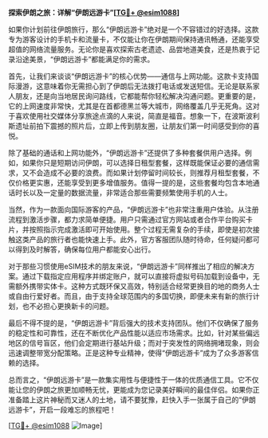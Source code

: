 **探索伊朗之旅：详解“伊朗远游卡”[[TG💪+ @esim1088](https://t.me/s/esim1088)]**

如果你计划前往伊朗旅行，那么“伊朗远游卡”绝对是一个不容错过的好选择。这款专为游客设计的手机卡和流量卡，不仅能让你在伊朗期间保持通讯畅通，还能享受超值的网络流量服务。无论你是喜欢探索古老遗迹、品尝地道美食，还是热衷于记录沿途美景，“伊朗远游卡”都能满足你的需求。

首先，让我们来谈谈“伊朗远游卡”的核心优势——通信与上网功能。这款卡支持国际漫游，这意味着你无需担心到了伊朗后无法拨打电话或发送短信。无论是联系家人朋友，还是向当地居民询问路线，它都能帮你轻松解决沟通问题。更重要的是，它的上网速度非常快，尤其是在首都德黑兰等大城市，网络覆盖几乎无死角。这对于喜欢使用社交媒体分享旅途点滴的人来说，简直是福音。想象一下，在波斯波利斯遗址前拍下震撼的照片后，立即上传到朋友圈，让朋友们第一时间感受到你的喜悦。

除了基础的通话和上网功能外，“伊朗远游卡”还提供了多种套餐供用户选择。例如，如果你只是短期访问伊朗，可以选择日租型套餐，这样既能保证必要的通信需求，又不会造成不必要的浪费。而如果计划停留时间较长，则推荐月租型套餐，不仅价格更实惠，还能享受到更多增值服务。值得一提的是，这些套餐均包含本地通话时长以及一定量的数据流量，非常适合那些需要频繁使用手机的人士。

当然，作为一款面向国际游客的产品，“伊朗远游卡”也非常注重用户体验。从注册流程到激活步骤，都力求简单便捷。用户只需通过官方网站或者合作平台购买卡片，并按照指示完成激活即可开始使用。整个过程无需复杂的手续，即使是初次接触这类产品的旅行者也能快速上手。此外，官方客服团队随时待命，任何疑问都可以得到及时解答，确保每位用户都能安心出行。

对于那些习惯使用eSIM技术的朋友来说，“伊朗远游卡”同样推出了相应的解决方案。通过下载指定应用程序并绑定账户，就可以直接将虚拟号码加载到设备中，无需额外携带实体卡。这种方式既环保又高效，特别适合经常更换目的地的商务人士或自由行爱好者。而且，由于支持全球范围内的多国切换，即便未来有新的旅行计划，也不必担心更换新卡的问题。

最后不得不提的是，“伊朗远游卡”背后强大的技术支持团队。他们不仅确保了服务的稳定性和可靠性，还在不断优化产品性能以适应市场需求。比如，针对某些偏远地区的信号盲区，他们会定期进行基站升级；而对于突发性的网络拥堵现象，则会迅速调整带宽分配策略。正是这种专业精神，使得“伊朗远游卡”成为了众多游客信赖的选择。

总而言之，“伊朗远游卡”是一款集实用性与便捷性于一体的优质通信工具。它不仅能让您的伊朗之旅更加顺畅无忧，更能成为您记录美好瞬间的最佳伴侣。如果你正准备踏上这片神秘而又迷人的土地，请不要犹豫，赶快入手一张属于自己的“伊朗远游卡”，开启一段难忘的旅程吧！

[[TG💪+ @esim1088](https://t.me/s/esim1088) ![Image](https://i.postimg.cc/4NQfJmqS/Snipaste-2025-05-13-00-14-12.png)]